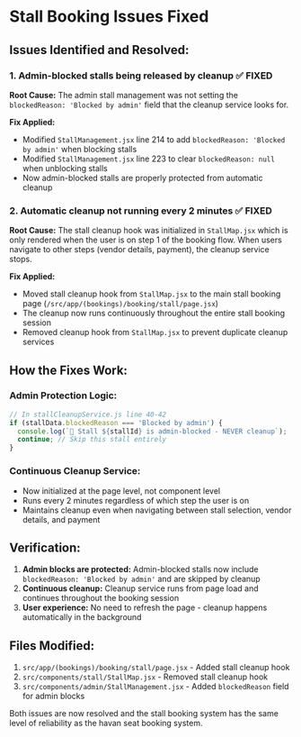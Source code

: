 # Stall Booking Issues Fixed

## Issues Identified and Resolved:

### 1. **Admin-blocked stalls being released by cleanup** ✅ FIXED
**Root Cause:** The admin stall management was not setting the `blockedReason: 'Blocked by admin'` field that the cleanup service looks for.

**Fix Applied:**
- Modified `StallManagement.jsx` line 214 to add `blockedReason: 'Blocked by admin'` when blocking stalls
- Modified `StallManagement.jsx` line 223 to clear `blockedReason: null` when unblocking stalls
- Now admin-blocked stalls are properly protected from automatic cleanup

### 2. **Automatic cleanup not running every 2 minutes** ✅ FIXED
**Root Cause:** The stall cleanup hook was initialized in `StallMap.jsx` which is only rendered when the user is on step 1 of the booking flow. When users navigate to other steps (vendor details, payment), the cleanup service stops.

**Fix Applied:**
- Moved stall cleanup hook from `StallMap.jsx` to the main stall booking page (`/src/app/(bookings)/booking/stall/page.jsx`)
- The cleanup now runs continuously throughout the entire stall booking session
- Removed cleanup hook from `StallMap.jsx` to prevent duplicate cleanup services

## How the Fixes Work:

### Admin Protection Logic:
```javascript
// In stallCleanupService.js line 40-42
if (stallData.blockedReason === 'Blocked by admin') {
  console.log(`🚫 Stall ${stallId} is admin-blocked - NEVER cleanup`);
  continue; // Skip this stall entirely
}
```

### Continuous Cleanup Service:
- Now initialized at the page level, not component level
- Runs every 2 minutes regardless of which step the user is on
- Maintains cleanup even when navigating between stall selection, vendor details, and payment

## Verification:
1. **Admin blocks are protected:** Admin-blocked stalls now include `blockedReason: 'Blocked by admin'` and are skipped by cleanup
2. **Continuous cleanup:** Cleanup service runs from page load and continues throughout the booking session
3. **User experience:** No need to refresh the page - cleanup happens automatically in the background

## Files Modified:
1. `src/app/(bookings)/booking/stall/page.jsx` - Added stall cleanup hook
2. `src/components/stall/StallMap.jsx` - Removed stall cleanup hook
3. `src/components/admin/StallManagement.jsx` - Added `blockedReason` field for admin blocks

Both issues are now resolved and the stall booking system has the same level of reliability as the havan seat booking system.
